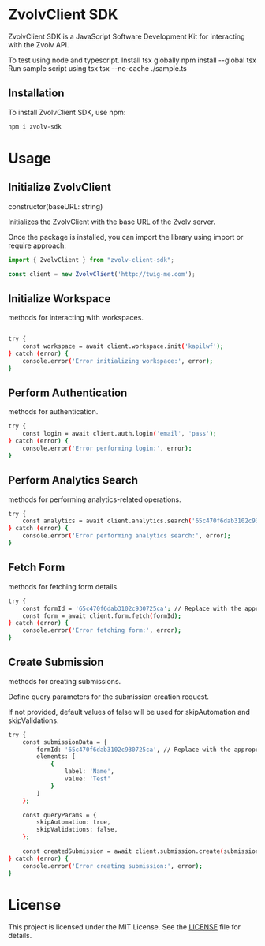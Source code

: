<!-- # js-zvolv-sdk
Javascript Software Development Kit for Zvolv APIs


To test using node and typescript.
Install tsx globally
npm install --global tsx   

Run sample script using tsx
tsx --no-cache ./sample.ts  -->

# ZvolvClient SDK

ZvolvClient SDK is a JavaScript Software Development Kit for interacting with the Zvolv API.


To test using node and typescript. Install tsx globally npm install --global tsx Run sample script using tsx tsx --no-cache ./sample.ts 


## Installation

To install ZvolvClient SDK, use npm:

```bash
npm i zvolv-sdk

```
# Usage
## Initialize ZvolvClient

constructor(baseURL: string)

Initializes the ZvolvClient with the base URL of the Zvolv server.

Once the package is installed, you can import the library using import or require approach:

```javascript
import { ZvolvClient } from "zvolv-client-sdk";

const client = new ZvolvClient('http://twig-me.com');

```

## Initialize Workspace

methods for interacting with workspaces.

```bash

try {
    const workspace = await client.workspace.init('kapilwf');
} catch (error) {
    console.error('Error initializing workspace:', error);
}

```
## Perform Authentication

methods for authentication.

```bash
try {
    const login = await client.auth.login('email', 'pass');
} catch (error) {
    console.error('Error performing login:', error);
}
```
## Perform Analytics Search
methods for performing analytics-related operations.

```bash
try {
    const analytics = await client.analytics.search('65c470f6dab3102c930725ca', { query: { match_all: {} }, from: 0, size: 20, track_total_hits: true });
} catch (error) {
    console.error('Error performing analytics search:', error);
}

```
## Fetch Form

methods for fetching form details.

```bash
try {
    const formId = '65c470f6dab3102c930725ca'; // Replace with the appropriate form ID
    const form = await client.form.fetch(formId);
} catch (error) {
    console.error('Error fetching form:', error);
}
```
## Create Submission

methods for creating submissions.

Define query parameters for the submission creation request.

If not provided, default values of false will be used for skipAutomation and skipValidations.

```bash
try {
    const submissionData = {
        formId: '65c470f6dab3102c930725ca', // Replace with the appropriate formId
        elements: [
            {
                label: 'Name',
                value: 'Test'
            }
        ]
    };

    const queryParams = {
        skipAutomation: true,
        skipValidations: false,
    };

    const createdSubmission = await client.submission.create(submissionData, queryParams);
} catch (error) {
    console.error('Error creating submission:', error);
}
```

# License

This project is licensed under the MIT License. See the [LICENSE](https://github.com/zvolvapi/js-zvolv-sdk/blob/main/LICENSE) file for details.
